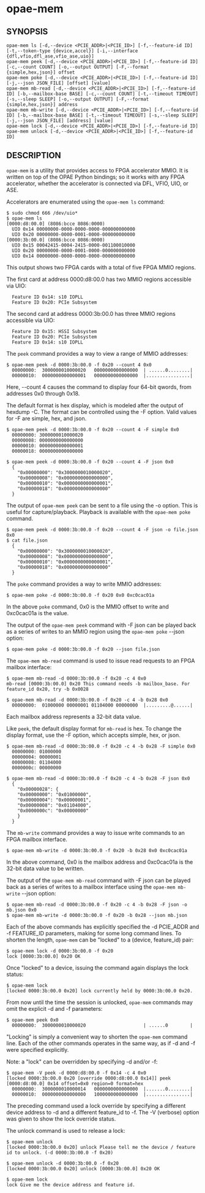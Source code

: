 # opae-mem #

## SYNOPSIS ##

`opae-mem ls [-d,--device <PCIE_ADDR>|<PCIE_ID>] [-f,--feature-id ID] [-t,--token-type {device,accel}] [-i,--interface {dfl,vfio,dfl_ase,vfio_ase,uio}]`<br>
`opae-mem peek [-d,--device <PCIE_ADDR>|<PCIE_ID>] [-f,--feature-id ID] [-c,--count COUNT] [-o,--output OUTPUT] [-F,--format {simple,hex,json}] offset`<br>
`opae-mem poke [-d,--device <PCIE_ADDR>|<PCIE_ID>] [-f,--feature-id ID] [-j,--json JSON_FILE] [offset] [value]`<br>
`opae-mem mb-read [-d,--device <PCIE_ADDR>|<PCIE_ID>] [-f,--feature-id ID] [-b,--mailbox-base BASE] [-c,--count COUNT] [-t,--timeout TIMEOUT] [-s,--sleep SLEEP] [-o,--output OUTPUT] [-F,--format {simple,hex,json}] address`<br>
`opae-mem mb-write [-d,--device <PCIE_ADDR>|<PCIE_ID>] [-f,--feature-id ID] [-b,--mailbox-base BASE] [-t,--timeout TIMEOUT] [-s,--sleep SLEEP] [-j,--json JSON_FILE] [address] [value]`<br>
`opae-mem lock [-d,--device <PCIE_ADDR>|<PCIE_ID>] [-f,--feature-id ID]`<br>
`opae-mem unlock [-d,--device <PCIE_ADDR>|<PCIE_ID>] [-f,--feature-id ID]`

## DESCRIPTION ##

```opae-mem``` is a utility that provides access to FPGA accelerator MMIO.
It is written on top of the OPAE Python bindings; so it works with any
FPGA accelerator, whether the accelerator is connected via DFL, VFIO, UIO, or ASE.

Accelerators are enumerated using the ```opae-mem ls``` command:

`$ sudo chmod 666 /dev/uio*`<br>
`$ opae-mem ls`<br>
`[0000:d8:00.0] (8086:bcce 8086:0000)`<br>
`  UIO 0x14 00000000-0000-0000-0000-000000000000`<br>
`  UIO 0x20 00000000-0000-0001-0000-000000000000`<br>
`[0000:3b:00.0] (8086:bcce 8086:0000)`<br>
`  UIO 0x15 00042415-0004-2415-0000-001100010000`<br>
`  UIO 0x20 00000000-0000-0001-0000-000000000000`<br>
`  UIO 0x14 00000000-0000-0000-0000-000000000000`

This output shows two FPGA cards with a total of five FPGA MMIO regions.

The first card at address 0000:d8:00.0 has two MMIO regions accessible via UIO:

`  Feature ID 0x14: s10 IOPLL`<br>
`  Feature ID 0x20: PCIe Subsystem`

The second card at address 0000:3b:00.0 has three MMIO regions accessible via UIO:

`  Feature ID 0x15: HSSI Subsystem`<br>
`  Feature ID 0x20: PCIe Subsystem`<br>
`  Feature ID 0x14: s10 IOPLL`

The ```peek``` command provides a way to view a range of MMIO addresses:

`$ opae-mem peek -d 0000:3b:00.0 -f 0x20 --count 4 0x0`<br>
`  00000000:  3000000010000020   0000000000000000  | ......0........|`<br>
`  00000010:  0000000000000001   0000000000000000  |................|`

Here, --count 4 causes the command to display four 64-bit qwords,
from addresses 0x0 through 0x18.

The default format is hex display, which is modeled after the
output of hexdump -C. The format can be controlled using the -F
option. Valid values for -F are simple, hex, and json.

`$ opae-mem peek -d 0000:3b:00.0 -f 0x20 --count 4 -F simple 0x0`<br>
`  00000000: 3000000010000020`<br>
`  00000008: 0000000000000000`<br>
`  00000010: 0000000000000001`<br>
`  00000018: 0000000000000000`

`$ opae-mem peek -d 0000:3b:00.0 -f 0x20 --count 4 -F json 0x0`<br>
`  {`<br>
`    "0x00000000": "0x3000000010000020",`<br>
`    "0x00000008": "0x0000000000000000",`<br>
`    "0x00000010": "0x0000000000000001",`<br>
`    "0x00000018": "0x0000000000000000"`<br>
`  }`

The output of ```opae-mem peek``` can be sent to a file using the -o
option. This is useful for capture/playback. Playback is available
with the ```opae-mem poke``` command.

`$ opae-mem peek -d 0000:3b:00.0 -f 0x20 --count 4 -F json -o file.json 0x0`<br>
`$ cat file.json`<br>
`  {`<br>
`    "0x00000000": "0x3000000010000020",`<br>
`    "0x00000008": "0x0000000000000000",`<br>
`    "0x00000010": "0x0000000000000001",`<br>
`    "0x00000018": "0x0000000000000000"`<br>
`  }`

The ```poke``` command provides a way to write MMIO addresses:

`$ opae-mem poke -d 0000:3b:00.0 -f 0x20 0x0 0xc0cac01a`

In the above ```poke``` command, 0x0 is the MMIO offset to write
and 0xc0cac01a is the value.

The output of the ```opae-mem peek``` command with -F json can
be played back as a series of writes to an MMIO region
using the ```opae-mem poke``` --json option:

`$ opae-mem poke -d 0000:3b:00.0 -f 0x20 --json file.json`

The ```opae-mem mb-read``` command is used to issue read requests
to an FPGA mailbox interface:

`$ opae-mem mb-read -d 0000:3b:00.0 -f 0x20 -c 4 0x0`<br>
`mb-read [0000:3b:00.0] 0x20 This command needs -b mailbox_base. For feature_id 0x20, try -b 0x0028`

`$ opae-mem mb-read -d 0000:3b:00.0 -f 0x20 -c 4 -b 0x28 0x0`<br>
`  00000000:  01000000 00000001 01104000 00000000  |.........@......|`

Each mailbox address represents a 32-bit data value.

Like ```peek```, the default display format for ```mb-read``` is hex.
To change the display format, use the -F option, which accepts
simple, hex, or json.

`$ opae-mem mb-read -d 0000:3b:00.0 -f 0x20 -c 4 -b 0x28 -F simple 0x0`<br>
`  00000000: 01000000`<br>
`  00000004: 00000001`<br>
`  00000008: 01104000`<br>
`  0000000c: 00000000`

`$ opae-mem mb-read -d 0000:3b:00.0 -f 0x20 -c 4 -b 0x28 -F json 0x0`<br>
`  {`<br>
`    "0x00000028": {`<br>
`    "0x00000000": "0x01000000",`<br>
`    "0x00000004": "0x00000001",`<br>
`    "0x00000008": "0x01104000",`<br>
`    "0x0000000c": "0x00000000"`<br>
`    }`<br>
`  }`

The ```mb-write``` command provides a way to issue write commands
to an FPGA mailbox interface.

`$ opae-mem mb-write -d 0000:3b:00.0 -f 0x20 -b 0x28 0x0 0xc0cac01a`

In the above command, 0x0 is the mailbox address and 0xc0cac01a
is the 32-bit data value to be written.

The output of the ```opae-mem mb-read``` command with -F json can
be played back as a series of writes to a mailbox interface
using the ```opae-mem mb-write``` --json option:

`$ opae-mem mb-read -d 0000:3b:00.0 -f 0x20 -c 4 -b 0x28 -F json -o mb.json 0x0`<br>
`$ opae-mem mb-write -d 0000:3b:00.0 -f 0x20 -b 0x28 --json mb.json`

Each of the above commands has explicitly specified the
-d PCIE_ADDR and -f FEATURE_ID parameters, making for some
long command lines. To shorten the length, ```opae-mem``` can
be "locked" to a (device, feature_id) pair:

`$ opae-mem lock -d 0000:3b:00.0 -f 0x20`<br>
`lock [0000:3b:00.0] 0x20 OK`

Once "locked" to a device, issuing the command again displays the lock status:

`$ opae-mem lock`<br>
`[locked 0000:3b:00.0 0x20] lock currently held by 0000:3b:00.0 0x20.`

From now until the time the session is unlocked,
```opae-mem``` commands may omit the explicit -d and -f
parameters:

`$ opae-mem peek 0x0`<br>
`  00000000:  3000000010000020                     | ......0        |`

"Locking" is simply a convenient way to shorten the ```opae-mem```
command line. Each of the other commands operates in the same
way, as if -d and -f were specified explicitly.

Note: a "lock" can be overridden by specifying -d and/or -f:

`$ opae-mem -V peek -d 0000:d8:00.0 -f 0x14 -c 4 0x0`<br>
`[locked 0000:3b:00.0 0x20 [override 0000:d8:00.0 0x14]] peek [0000:d8:00.0] 0x14 offset=0x0 region=0 format=hex`<br>
`  00000000:  3000000010000014   0000000000000000  |.......0........|`<br>
`  00000010:  0000000000000000   1000000000000000  |................|`

The preceding command used a lock override by specifying a
different device address to -d and a different feature_id
to -f. The -V (verbose) option was given to show the
lock override status.

The unlock command is used to release a lock:

`$ opae-mem unlock`<br>
`[locked 0000:3b:00.0 0x20] unlock Please tell me the device / feature id to unlock. (-d 0000:3b:00.0 -f 0x20)`

`$ opae-mem unlock -d 0000:3b:00.0 -f 0x20`<br>
`[locked 0000:3b:00.0 0x20] unlock [0000:3b:00.0] 0x20 OK`

`$ opae-mem lock`<br>
`lock Give me the device address and feature id.`
